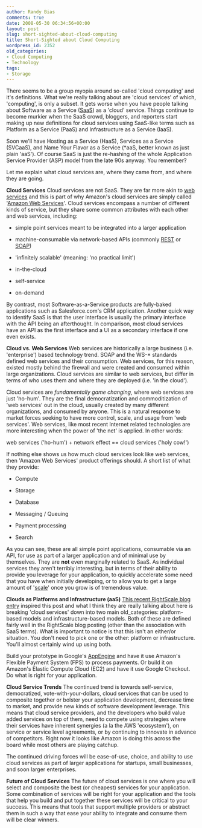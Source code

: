 ```yaml
---
author: Randy Bias
comments: true
date: 2008-05-30 06:34:56+00:00
layout: post
slug: short-sighted-about-cloud-computing
title: Short-Sighted about Cloud Computing
wordpress_id: 2352
old_categories:
- Cloud Computing
- Technology
tags:
- Storage
---
```


There seems to be a group myopia around so-called 'cloud computing' and it's definitions.  What we're really talking about are 'cloud services' of which, 'computing', is only a subset.  It gets worse when you have people talking about Software as a Service ([SaaS](http://en.wikipedia.org/wiki/SaaS)) as a 'cloud' service.  Things continue to become murkier when the SaaS crowd, bloggers, and reporters start making up new definitions for cloud services using SaaS-like terms such as Platform as a Service (PaaS) and Infrastructure as a Service (IaaS).

Soon we'll have Hosting as a Service (HaaS), Services as a Service (SVCaaS), and Name Your Flavor as a Service (*aaS, better known as just plain 'aaS').  Of course SaaS is just the re-hashing of the whole Application Service Provider (ASP) model from the late 90s anyway.  You remember?

Let me explain what cloud services are, where they came from, and where they are going.

**Cloud Services**
Cloud services are not SaaS.  They are far more akin to [web services](http://en.wikipedia.org/wiki/Web_service) and this is part of why Amazon's cloud services are simply called '[Amazon Web Services](http://www.amazonaws.com/)'.  Cloud services encompass a number of different kinds of service, but they share some common attributes with each other and web services, including:


  * simple point services meant to be integrated into a larger application


  * machine-consumable via network-based APIs (commonly [REST](http://en.wikipedia.org/wiki/REST) or [SOAP](http://en.wikipedia.org/wiki/SOAP))


  * 'infinitely scalable' (meaning: 'no practical limit')


  * in-the-cloud


  * self-service


  * on-demand


By contrast, most Software-as-a-Service products are fully-baked applications such as Salesforce.com's CRM application.  Another quick way to identify SaaS is that the user interface is usually the primary interface with the API being an afterthought.  In comparison, most cloud services have an API as the first interface and a UI as a
 secondary interface if one even exists.

**Cloud vs. Web Services**
Web services are historically a large business (i.e. 'enterprise') based technology trend.  SOAP and the WS-* standards defined web services and their consumption.  Web  services, for this reason, existed mostly behind the firewall and were created and consumed within large organizations.  Cloud services are similar to web services, but differ in terms of who uses them and where they are deployed (i.e. 'in the cloud').

Cloud services are _fundamentally game changing_, where web services are just 'ho-hum'.  They are the final democratization and commoditization of 'web services' out in the cloud, usually created by many different organizations, and consumed by anyone.  This is a natural response to market forces seeking to have more control, scale, and usage from 'web services'.  Web services, like most recent Internet related technologies are more interesting when the power of 'the net' is applied.  In other words:



web services ('ho-hum') + network effect == cloud services ('holy cow!')
</blockquote>



If nothing else shows us how much cloud services look like web services, then 'Amazon Web Services' product offerings should.  A short list of what they provide:


  * Compute


  * Storage


  * Database


  * Messaging / Queuing


  * Payment processing


  * Search


As you can see, these are all simple point applications, consumable via an API, for use as part of a larger application and of minimal use by themselves.  They are **not** even marginally related to SaaS.  As individual services they aren't terribly interesting, but in terms of their ability to provide you leverage for your application, to quickly accelerate some need that you have when initially developing, or to allow you to get a large amount of '[scale](http://neotactics.com/blog/technology/auto-magical-scaling/)' once you grow is of tremendous value.

**Clouds as Platforms and Infrastructure (aaS)**
[This recent RightScale blog entry](http://blog.rightscale.com/2008/05/26/define-cloud-computing/) inspired this post and what I think they are really talking about here is breaking 'cloud services' down into two main old_categories: platform-based models and infrastructure-based models.  Both of these are defined fairly well in the RightScale blog posting (other than the association with SaaS terms).  What is important to notice is that this isn't an either/or situation.  You don't need to pick one or the other: platform or infrastructure.  You'll almost certainly wind up using both.

Build your prototype in Google's [AppEngine](http://appengine.google.com) and have it use Amazon's Flexible Payment System (FPS) to process payments.  Or build it on Amazon's Elastic Compute Cloud (EC2) and have it use Google Checkout.  Do what is right for your application.

**Cloud Service Trends**
The continued trend is towards self-service, democratized, vote-with-your-dollars, cloud services that can be used to composite together or bolster your application development, decrease time to market, and provide new kinds of software development leverage.  This means that cloud service providers, and the developers who build value added services on top of them, need to compete using strategies where their services have inherent synergies (a la the AWS 'ecosystem'), on service or service level agreements, or by continuing to innovate in advance of competitors.  Right now it looks like Amazon is doing this across the board while most others are playing catchup.

The continued driving forces will be ease-of-use, choice, and ability to use cloud services as part of larger applications for startups, small businesses, and soon larger enterprises.

**Future of Cloud Services**
The future of cloud services is one where you will select and composite the best (or cheapest) services for your application.  Some combination of services will be right for your application and the tools that help you build and put together these services will be critical to your success.  This means that tools that support multiple providers or abstract them in such a way that ease your ability to integrate and consume them will be clear winners.
